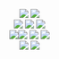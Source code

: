 <div align="center">
 
 <a href="https://velog.io/@gnaak"><img src="https://img.shields.io/badge/gnaak-20C997?style=flat-square&logo=velog&logoColor=white"></a>
<a href="https://gnaak.vercel.app"><img src="https://img.shields.io/badge/포트폴리오-000000?style=flat-square&logo=vercel&logoColor=white"></a>
<br>
<img src="https://img.shields.io/badge/REACT-61DAFB?style=flat-square&logo=react&logoColor=white">  <img src="https://img.shields.io/badge/JAVASCRIPT-F7DF1E?style=flat-square&logo=javascript&logoColor=white"> <img src="https://img.shields.io/badge/TYPESCRIPT-3178C6?style=flat-square&logo=Typescript&logoColor=white">
<br><img src="https://img.shields.io/badge/NEXT-000000?style=flat-square&logo=nextdotjs&logoColor=white"><img src="https://img.shields.io/badge/VUE-4FC08D?style=flat-square&logo=vuedotjs&logoColor=white"> <img src="https://img.shields.io/badge/FIGMA-F24E1E?style=flat-square&logo=figma&logoColor=white"> <img src="https://img.shields.io/badge/VSCODE-007ACC?style=flat-square&logo=visualstudiocode&logoColor=white">
<br><img src="https://img.shields.io/badge/PYTHON-3776AB?style=flat-square&logo=python&logoColor=white"> <img src="https://img.shields.io/badge/MYSQL-4479A1?style=flat-square&logo=mysql&logoColor=white"> 
<br><br>


</div>
